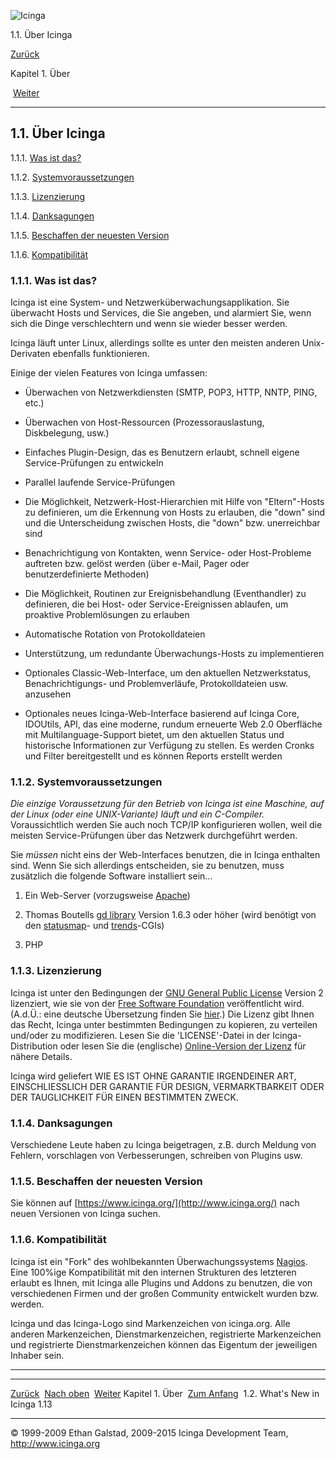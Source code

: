 ![Icinga](../images/logofullsize.png "Icinga")

1.1. Über Icinga

[Zurück](ch01.md) 

Kapitel 1. Über

 [Weiter](whatsnew.md)

* * * * *

1.1. Über Icinga
----------------

1.1.1. [Was ist das?](about.md#whatsicinga)

1.1.2. [Systemvoraussetzungen](about.md#system_requirements)

1.1.3. [Lizenzierung](about.md#licensing)

1.1.4. [Danksagungen](about.md#acknowledgements)

1.1.5. [Beschaffen der neuesten Version](about.md#downloading)

1.1.6. [Kompatibilität](about.md#compatibility)

### 1.1.1. Was ist das?

Icinga ist eine System- und Netzwerküberwachungsapplikation. Sie
überwacht Hosts und Services, die Sie angeben, und alarmiert Sie, wenn
sich die Dinge verschlechtern und wenn sie wieder besser werden.

Icinga läuft unter Linux, allerdings sollte es unter den meisten anderen
Unix-Derivaten ebenfalls funktionieren.

Einige der vielen Features von Icinga umfassen:

-   Überwachen von Netzwerkdiensten (SMTP, POP3, HTTP, NNTP, PING, etc.)

-   Überwachen von Host-Ressourcen (Prozessorauslastung, Diskbelegung,
    usw.)

-   Einfaches Plugin-Design, das es Benutzern erlaubt, schnell eigene
    Service-Prüfungen zu entwickeln

-   Parallel laufende Service-Prüfungen

-   Die Möglichkeit, Netzwerk-Host-Hierarchien mit Hilfe von
    "Eltern"-Hosts zu definieren, um die Erkennung von Hosts zu
    erlauben, die "down" sind und die Unterscheidung zwischen Hosts, die
    "down" bzw. unerreichbar sind

-   Benachrichtigung von Kontakten, wenn Service- oder Host-Probleme
    auftreten bzw. gelöst werden (über e-Mail, Pager oder
    benutzerdefinierte Methoden)

-   Die Möglichkeit, Routinen zur Ereignisbehandlung (Eventhandler) zu
    definieren, die bei Host- oder Service-Ereignissen ablaufen, um
    proaktive Problemlösungen zu erlauben

-   Automatische Rotation von Protokolldateien

-   Unterstützung, um redundante Überwachungs-Hosts zu implementieren

-   Optionales Classic-Web-Interface, um den aktuellen Netzwerkstatus,
    Benachrichtigungs- und Problemverläufe, Protokolldateien usw.
    anzusehen

-   Optionales neues Icinga-Web-Interface basierend auf Icinga Core,
    IDOUtils, API, das eine moderne, rundum erneuerte Web 2.0 Oberfläche
    mit Multilanguage-Support bietet, um den aktuellen Status und
    historische Informationen zur Verfügung zu stellen. Es werden Cronks
    und Filter bereitgestellt und es können Reports erstellt werden

### 1.1.2. Systemvoraussetzungen

*Die einzige Voraussetzung für den Betrieb von Icinga ist eine Maschine,
auf der Linux (oder eine UNIX-Variante) läuft und ein C-Compiler.*
Voraussichtlich werden Sie auch noch TCP/IP konfigurieren wollen, weil
die meisten Service-Prüfungen über das Netzwerk durchgeführt werden.

Sie *müssen* nicht eins der Web-Interfaces benutzen, die in Icinga
enthalten sind. Wenn Sie sich allerdings entscheiden, sie zu benutzen,
muss zusätzlich die folgende Software installiert sein...

1.  Ein Web-Server (vorzugsweise [Apache](http://www.apache.org))

2.  Thomas Boutells [gd library](http://www.boutell.com/gd) Version
    1.6.3 oder höher (wird benötigt von den
    [statusmap](cgis.md#cgis-statusmap_cgi)- und
    [trends](cgis.md#cgis-trends_cgi)-CGIs)

3.  PHP

### 1.1.3. Lizenzierung

Icinga ist unter den Bedingungen der [GNU General Public
License](http://www.gnu.org/copyleft/gpl.md) Version 2 lizenziert, wie
sie von der [Free Software Foundation](http://www.fsf.org/)
veröffentlicht wird. (A.d.Ü.: eine deutsche Übersetzung finden Sie
[hier](http://www.gnu.de//documents/gpl-2.0.de.md).) Die Lizenz gibt
Ihnen das Recht, Icinga unter bestimmten Bedingungen zu kopieren, zu
verteilen und/oder zu modifizieren. Lesen Sie die 'LICENSE'-Datei in der
Icinga-Distribution oder lesen Sie die (englische) [Online-Version der
Lizenz](http://www.gnu.org/copyleft/gpl.md) für nähere Details.

Icinga wird geliefert WIE ES IST OHNE GARANTIE IRGENDEINER ART,
EINSCHLIESSLICH DER GARANTIE FÜR DESIGN, VERMARKTBARKEIT ODER DER
TAUGLICHKEIT FÜR EINEN BESTIMMTEN ZWECK.

### 1.1.4. Danksagungen

Verschiedene Leute haben zu Icinga beigetragen, z.B. durch Meldung von
Fehlern, vorschlagen von Verbesserungen, schreiben von Plugins usw.

### 1.1.5. Beschaffen der neuesten Version

Sie können auf [https://www.icinga.org/](http://www.icinga.org/) nach
neuen Versionen von Icinga suchen.

### 1.1.6. Kompatibilität

Icinga ist ein "Fork" des wohlbekannten Überwachungssystems
[Nagios](http://www.nagios.org/). Eine 100%ige Kompatibilität mit den
internen Strukturen des letzteren erlaubt es Ihnen, mit Icinga alle
Plugins und Addons zu benutzen, die von verschiedenen Firmen und der
großen Community entwickelt wurden bzw. werden.

Icinga und das Icinga-Logo sind Markenzeichen von icinga.org. Alle
anderen Markenzeichen, Dienstmarkenzeichen, registrierte Markenzeichen
und registrierte Dienstmarkenzeichen können das Eigentum der jeweiligen
Inhaber sein.

* * * * *

  ---------------------- -------------------------- ---------------------------------
  [Zurück](ch01.md)    [Nach oben](ch01.md)      [Weiter](whatsnew.md)
  Kapitel 1. Über        [Zum Anfang](index.md)    1.2. What's New in Icinga 1.13
  ---------------------- -------------------------- ---------------------------------

© 1999-2009 Ethan Galstad, 2009-2015 Icinga Development Team,
http://www.icinga.org
